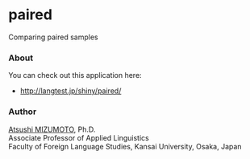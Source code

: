 paired
======

Comparing paired samples


### About
You can check out this application here:
- http://langtest.jp/shiny/paired/

### Author
[Atsushi MIZUMOTO](http://mizumot.com/ "mizumot.com"), Ph.D.   
Associate Professor of Applied Linguistics  
Faculty of Foreign Language Studies, Kansai University, Osaka, Japan